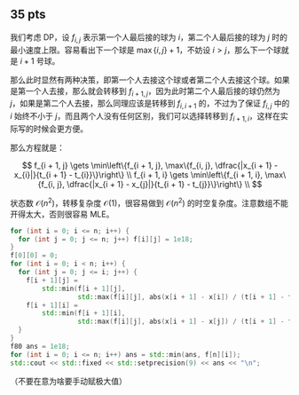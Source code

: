 ## 35 pts

我们考虑 DP，设 $f_{i, j}$ 表示第一个人最后接的球为 $i$，第二个人最后接的球为 $j$ 时的最小速度上限。容易看出下一个球是 $\max\{i, j\} + 1$，不妨设 $i > j$，那么下一个球就是 $i + 1$ 号球。

那么此时显然有两种决策，即第一个人去接这个球或者第二个人去接这个球。如果是第一个人去接，那么就会转移到 $f_{i + 1, j}$，因为此时第二个人最后接的球仍然为 $j$，如果是第二个人去接，那么同理应该是转移到 $f_{i, i + 1}$ 的，不过为了保证 $f_{i, j}$ 中的 $i$ 始终不小于 $j$，而且两个人没有任何区别，我们可以选择转移到 $f_{i + 1, i}$，这样在实际写的时候会更方便。

那么方程就是：

$$
f_{i + 1, j} \gets \min\left\{f_{i + 1, j}, \max\{f_{i, j}, \dfrac{|x_{i + 1} - x_{i}|}{t_{i + 1} - t_{i}}\}\right\}  \\
f_{i + 1, i} \gets \min\left\{f_{i + 1, i}, \max\{f_{i, j}, \dfrac{|x_{i + 1} - x_{j}|}{t_{i + 1} - t_{j}}\}\right\}  \\
$$

状态数 $\mathcal{O}(n ^ 2)$，转移复杂度 $\mathcal{O}(1)$，很容易做到 $\mathcal{O}(n ^ 2)$ 的时空复杂度。注意数组不能开得太大，否则很容易 MLE。

```cpp
for (int i = 0; i <= n; i++) {
  for (int j = 0; j <= n; j++) f[i][j] = 1e18;
}
f[0][0] = 0;
for (int i = 0; i < n; i++) {
  for (int j = 0; j <= i; j++) {
    f[i + 1][j] =
        std::min(f[i + 1][j],
                 std::max(f[i][j], abs(x[i + 1] - x[i]) / (t[i + 1] - t[i])));
    f[i + 1][i] =
        std::min(f[i + 1][i],
                 std::max(f[i][j], abs(x[i + 1] - x[j]) / (t[i + 1] - t[j])));
  }
}
f80 ans = 1e18;
for (int i = 0; i <= n; i++) ans = std::min(ans, f[n][i]);
std::cout << std::fixed << std::setprecision(9) << ans << "\n";
```

（不要在意为啥要手动赋极大值）
